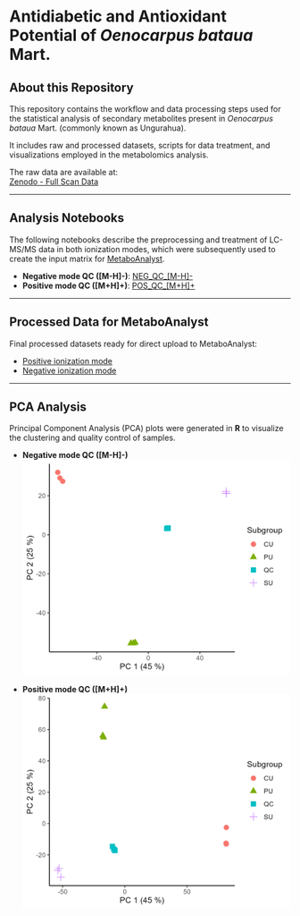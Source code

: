 # Antidiabetic and Antioxidant Potential of *Oenocarpus bataua* Mart.

## About this Repository
This repository contains the workflow and data processing steps used for the statistical analysis of secondary metabolites present in *Oenocarpus bataua* Mart. (commonly known as Ungurahua).  

It includes raw and processed datasets, scripts for data treatment, and visualizations employed in the metabolomics analysis.  

The raw data are available at:  
[Zenodo - Full Scan Data](https://zenodo.org/records/16882298preview=1&token=eyJhbGciOiJIUzUxMiJ9.eyJpZCI6IjZiNTAyYTE2LTBiYjAtNGEwZC04MDY5LTM2N2Q1ZDI1M2Y0ZCIsImRhdGEiOnt9LCJyYW5kb20iOiI1MjdiMDk5ZmNlYjExYTc4ZmNmZDZmZTdhZmMwMDRjZCJ9.DY81X6x5kSS7T_MHhY3pu1kh2nnyd0epA6SJ_MTM4_hZDq3yc_sYQon_fDHHEdGtFDpP0_mWtagGrcaMDaWeNg)

---

## Analysis Notebooks
The following notebooks describe the preprocessing and treatment of LC-MS/MS data in both ionization modes, which were subsequently used to create the input matrix for [MetaboAnalyst](https://www.metaboanalyst.ca/).  

- **Negative mode QC ([M-H]-)**: [NEG_QC_[M-H]-](https://github.com/IKIAM-NPLab/Antidiabetic-and-antioxidant-potential-of-Oenocarpus-bataua-Mart/blob/main/Treatment-Data/UNGURAGUA_NEGATIVE.md)  
- **Positive mode QC ([M+H]+)**: [POS_QC_[M+H]+](https://github.com/IKIAM-NPLab/Antidiabetic-and-antioxidant-potential-of-Oenocarpus-bataua-Mart/blob/main/Treatment-Data/UNGURAGUA_POSITIVE.md)  

---

## Processed Data for MetaboAnalyst
Final processed datasets ready for direct upload to MetaboAnalyst:

- [Positive ionization mode](https://github.com/IKIAM-NPLab/Antidiabetic-and-antioxidant-potential-of-Oenocarpus-bataua-Mart/tree/main/Results/Metaboloanalysis/Positive)  
- [Negative ionization mode](https://github.com/IKIAM-NPLab/Antidiabetic-and-antioxidant-potential-of-Oenocarpus-bataua-Mart/tree/main/Results/Metaboloanalysis/Negative)  

---

## PCA Analysis
Principal Component Analysis (PCA) plots were generated in **R** to visualize the clustering and quality control of samples.

- **Negative mode QC ([M-H]-)**  
  ![Figure_NEG_QC](https://github.com/IKIAM-NPLab/Antidiabetic-and-antioxidant-potential-of-Oenocarpus-bataua-Mart/blob/main/Results/Plots/unguragua_nrg.png)  

- **Positive mode QC ([M+H]+)**  
  ![Figure_POS_QC](https://github.com/IKIAM-NPLab/Antidiabetic-and-antioxidant-potential-of-Oenocarpus-bataua-Mart/blob/main/Results/Plots/unguragua_pos.png)  


